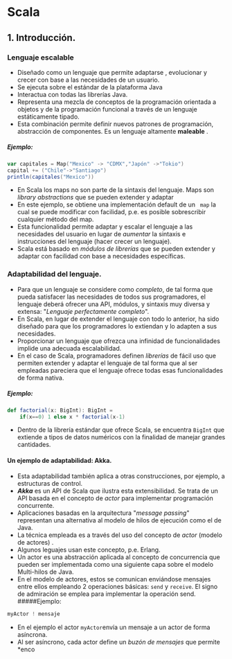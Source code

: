 # Scala
## 1. Introducción.
### Lenguaje escalable
* Diseñado como un lenguaje que permite adaptarse , evolucionar y crecer con base a las necesidades de un usuario.
* Se ejecuta sobre el estándar de la plataforma Java
* Interactua con todas las librerías Java.
* Representa una mezcla de conceptos de la programación orientada a objetos y de la programación funcional a través de un lenguaje estáticamente tipado.
* Esta combinación permite definir nuevos patrones de programación,  abstracción de componentes. Es un lenguaje altamente **maleable** .
##### Ejemplo:
``` scala
var capitales = Map("Mexico" -> "CDMX","Japón" ->"Tokio")
capital += ("Chile"->"Santiago")
println(capitales("Mexico")) 
```
* En Scala los maps no son parte de la sintaxis del lenguaje.  Maps son *library abstractions*  que se pueden extender y adaptar
* En este ejemplo, se obtiene una implementación default de un ``` map```  la cual se puede modificar con facilidad, p.e. es posible sobrescribir cualquier método del  map.
* Esta funcionalidad permite adaptar y escalar el lenguaje a las necesidades del usuario en lugar de *aumentar* la sintaxis e instrucciones del lenguaje (hacer crecer un lenguaje). 
* Scala está basado en *módulos de librerías* que se pueden extender y adaptar con facilidad con base a necesidades específicas.

### Adaptabilidad del lenguaje.
* Para que un lenguaje se considere como *completo*, de tal forma que pueda satisfacer las necesidades de todos sus programadores, el lenguaje deberá ofrecer una API, módulos, y sintaxis muy diversa y extensa: "*Lenguaje perfectamente completo*".
* En Scala, en lugar de extender el lenguaje con todo lo anterior,  ha sido diseñado para que  los programadores lo extiendan y  lo adapten a sus necesidades.
* Proporcionar un lenguaje que ofrezca una infinidad de funcionalidades implide una adecuada escalabilidad.
* En el caso de Scala, programadores definen *librerías* de fácil uso que permiten extender y adaptar el lenguaje de tal forma que al ser empleadas pareciera que el lenguaje ofrece todas  esas funcionalidades de forma nativa.
##### Ejemplo:
```Scala
def factorial(x: BigInt): BigInt =
	if(x==0) 1 else x * factorial(x-1)
```
* Dentro de la librería estándar que ofrece Scala, se encuentra ```BigInt``` que extiende a tipos de datos numéricos con la finalidad de manejar grandes cantidades.
#### Un ejemplo de adaptabilidad: Akka.
* Esta adaptabilidad también aplica a otras construcciones, por ejemplo, a estructuras de control.
* ***Akka*** es un API de Scala que ilustra esta extensibilidad. Se trata de un API basada en el concepto de  *actor* para implementar programación concurrente. 
* Aplicaciones basadas en la arquitectura  "*message passing*"  representan una alternativa al modelo de hilos de ejecución  como el de Java.  
* La técnica empleada es a través del uso del concepto de *actor* (modelo de actores) .
* Algunos leguajes usan este concepto, p.e.  Erlang.
* Un actor es una abstracción aplicada al concepto de concurrencia que pueden ser implementada  como una siguiente capa sobre el modelo Multi-hilos de Java.
* En el modelo de actores, estos se comunican enviándose mensajes entre ellos empleando 2 operaciones básicas: ```send``` y ```receive```.  El signo de admiración se emplea para implementar la operación send.
#####Ejemplo:
```Scala
myActor ! mensaje
```
* En el ejemplo el actor ```myActor```envía un mensaje a un actor de forma asíncrona. 
* Al ser asíncrono, cada actor define un *buzón de mensajes* que permite *enco

<!--stackedit_data:
eyJoaXN0b3J5IjpbLTYwOTY1ODYzNywtNTU4NTkzMjI4LC0xOT
UxMjQzMTAwLDY5MzY2MjA0MiwtNjU0NDM2MDUwLDEwODM4MjY5
MjgsNTg4NDQ1MTcwLDk2NDQ0ODU2NSwtMjUwMzMzMzk5LC00OT
kyMjk5MywtMTM4NTM0NDEwNCwtODUwNTgxOTc4XX0=
-->